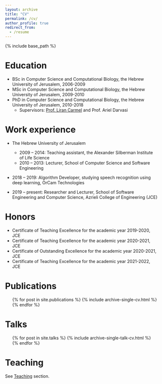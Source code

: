 ```yaml
---
layout: archive
title: "CV"
permalink: /cv/
author_profile: true
redirect_from:
  - /resume
---
```


<!-- <iframe src="/files/pdf/Williams CV.pdf" width="100%" height="500" frameborder="no" border="0" marginwidth="0" marginheight="0"></iframe>

You can download a PDF copy of my CV [here](/files/pdf/Williams CV.pdf).

-->
{% include base_path %}

Education
======
* BSc in Computer Science and Computational Biology, the Hebrew University of Jerusalem, 2006-2009
* MSc in Computer Science and Computational Biology, the Hebrew University of Jerusalem, 2009-2010
* PhD in Computer Science and Computational Biology, the Hebrew University of Jerusalem, 2010-2018
  * Supervisors: [Prof. Liran Carmel](http://carmelab.huji.ac.il/) and Prof. Ariel Darvasi

Work experience
======
* The Hebrew University of Jerusalem
  *	2009 – 2014: Teaching assistant, the Alexander Silberman Institute of Life Science
  *	2010 – 2013: Lecturer, School of Computer Science and Software Engineering

*	2018 – 2019: Algorithm Developer, studying speech recognition using deep learning, OrCam Technologies
*	2019 – present: Researcher and Lecturer, School of Software Engineering and Computer Science, Azrieli College of Engineering (JCE)

Honors
======
* Certificate of Teaching Excellence for the academic year 2019-2020, JCE
* Certificate of Teaching Excellence for the academic year 2020-2021, JCE
* Certificate of Outstanding Excellence for the academic year 2020-2021, JCE
* Certificate of Teaching Excellence for the academic year 2021-2022, JCE 

Publications
======
  <ul>{% for post in site.publications %}
    {% include archive-single-cv.html %}
  {% endfor %}</ul>
  
Talks
======
  <ul>{% for post in site.talks %}
    {% include archive-single-talk-cv.html %}
  {% endfor %}</ul>
  
Teaching
======
See [Teaching](https://cohenoa-lab.github.io/teaching/) section.

  

